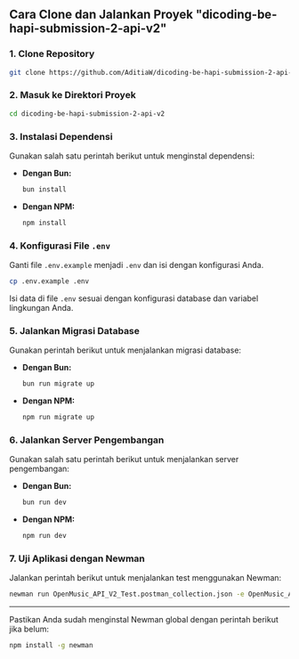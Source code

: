 ## Cara Clone dan Jalankan Proyek "dicoding-be-hapi-submission-2-api-v2"

### 1. Clone Repository

```bash
git clone https://github.com/AditiaW/dicoding-be-hapi-submission-2-api-v2.git
```

### 2. Masuk ke Direktori Proyek

```bash
cd dicoding-be-hapi-submission-2-api-v2
```

### 3. Instalasi Dependensi

Gunakan salah satu perintah berikut untuk menginstal dependensi:

- **Dengan Bun:**

  ```bash
  bun install
  ```

- **Dengan NPM:**

  ```bash
  npm install
  ```

### 4. Konfigurasi File `.env`

Ganti file `.env.example` menjadi `.env` dan isi dengan konfigurasi Anda.

```bash
cp .env.example .env
```

Isi data di file `.env` sesuai dengan konfigurasi database dan variabel lingkungan Anda.

### 5. Jalankan Migrasi Database

Gunakan perintah berikut untuk menjalankan migrasi database:

- **Dengan Bun:**

  ```bash
  bun run migrate up
  ```

- **Dengan NPM:**

  ```bash
  npm run migrate up
  ```

### 6. Jalankan Server Pengembangan

Gunakan salah satu perintah berikut untuk menjalankan server pengembangan:

- **Dengan Bun:**

  ```bash
  bun run dev
  ```

- **Dengan NPM:**

  ```bash
  npm run dev
  ```

### 7. Uji Aplikasi dengan Newman

Jalankan perintah berikut untuk menjalankan test menggunakan Newman:

```bash
newman run OpenMusic_API_V2_Test.postman_collection.json -e OpenMusic_API_V2_Test.postman_environment.json
```

---

Pastikan Anda sudah menginstal Newman global dengan perintah berikut jika belum:

```bash
npm install -g newman
```
